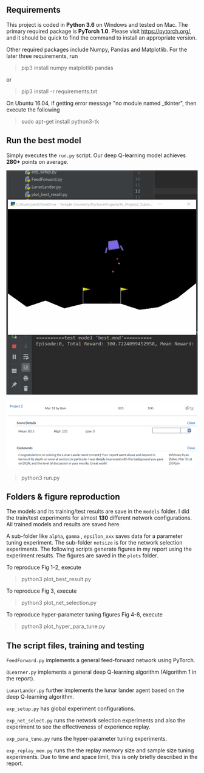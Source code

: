 Requirements
------------

This project is coded in **Python 3.6** on Windows and tested on Mac. The primary required package is **PyTorch 1.0**. Please visit https://pytorch.org/, and it should be quick to find the command to install an appropriate version.


Other required packages include Numpy, Pandas and Matplotlib. For the later three requirements, run

>pip3 install numpy matplotlib pandas

or

>pip3 install -r requirements.txt

On Ubuntu 16.04, if getting error message "no module named _tkinter", then execute the following

>sudo apt-get install python3-tk

Run the best model
------------

Simply executes the `run.py` script. Our deep Q-learning model achieves **280+** points on average.

![Best Model Demo](demo.gif)

![Feedback](feedback.PNG)

>python3 run.py

Folders & figure reproduction
------------

The models and its training/test results are save in the `models` folder. I did the train/test experiments for almost **130** different network configurations. All trained models and results are saved here.

A sub-folder like `alpha`, `gamma` , `epsilon_xxx` saves data for a parameter tuning experiment. The sub-folder `netsize` is for the network selection experiments. The following scripts generate figures in my report using the experiment results. The figures are saved in the `plots` folder.

To reproduce Fig 1-2, execute 

>python3 plot_best_result.py

To reproduce Fig 3, execute

>python3 plot_net_selection.py

To reproduce hyper-parameter tuning figures Fig 4-8, execute

>python3 plot_hyper_para_tune.py

The script files, training and testing
------------

`FeedForward.py` implements a general feed-forward network using PyTorch. 

`QLearner.py` implements a general deep Q-learning algorithm (Algorithm 1 in the report). 

`LunarLander.py` further implements the lunar lander agent based on the deep Q-learning algorithm.

`exp_setup.py` has global experiment configurations.

`exp_net_select.py` runs the network selection experiments and also the experiment to see the effectiveness of experience replay.

`exp_para_tune.py` runs the hyper-parameter tuning experiments.

`exp_replay_mem.py` runs the the replay memory size and sample size tuning experiments. Due to time and space limit, this is only briefly described in the report.
